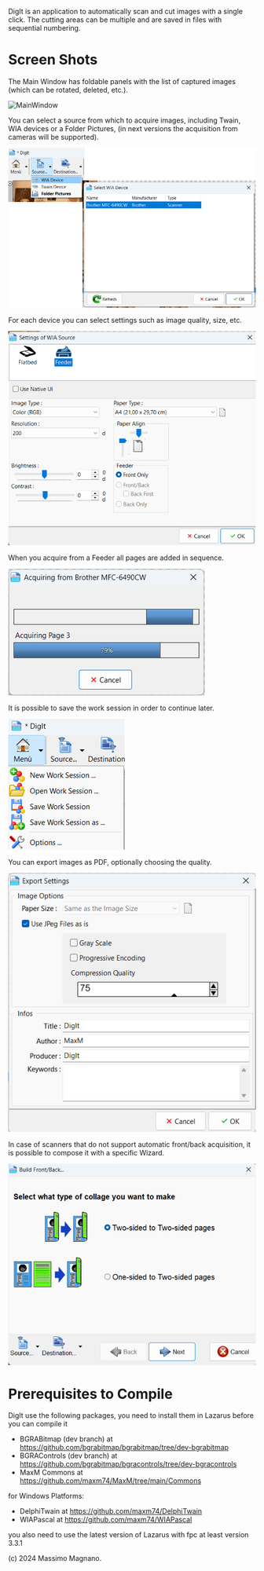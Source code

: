 DigIt is an application to automatically scan and cut images with a single click. 
The cutting areas can be multiple and are saved in files with sequential numbering.

# Screen Shots
The Main Window has foldable panels with the list of captured images (which can be rotated, deleted, etc.).

![MainWindow](images/ScreenShots/01-Main.png)

You can select a source from which to acquire images, including Twain, WIA devices or a Folder Pictures,
(in next versions the acquisition from cameras will be supported).

![WIASelect](images/ScreenShots/02-WIASel.png)

For each device you can select settings such as image quality, size, etc.

![WIASet](images/ScreenShots/04-WIASet.png)

When you acquire from a Feeder all pages are added in sequence.

![Acquire](images/ScreenShots/03-Acquire.png)

It is possible to save the work session in order to continue later.

![MainMenu](images/ScreenShots/06-Menu.png)

You can export images as PDF, optionally choosing the quality.

![ExportPDF](images/ScreenShots/05-ExportPDF.png)

In case of scanners that do not support automatic front/back acquisition, it is possible to compose it with a specific Wizard.

![BuildFB](images/ScreenShots/07-BuildFrontBack.png)


# Prerequisites to Compile

DigIt use the following packages, you need to install them in Lazarus before you can compile it

- BGRABitmap (dev branch) at https://github.com/bgrabitmap/bgrabitmap/tree/dev-bgrabitmap
- BGRAControls (dev branch) at https://github.com/bgrabitmap/bgracontrols/tree/dev-bgracontrols
- MaxM Commons at https://github.com/maxm74/MaxM/tree/main/Commons

 for Windows Platforms:

 - DelphiTwain at https://github.com/maxm74/DelphiTwain
 - WIAPascal at https://github.com/maxm74/WIAPascal

you also need to use the latest version of Lazarus with fpc at least version 3.3.1

(c) 2024 Massimo Magnano.
